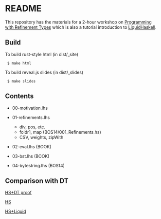 README
======

This repository has the materials for a 2-hour workshop on
[Programming with Refinement Types](http://www.refinement-types.org)
which is also a tutorial introduction to [LiquidHaskell](https://github.com/ucsd-progsys/liquidhaskell).

Build
-----

To build rust-style html (in dist/_site)

     $ make html

To build reveal.js slides (in dist/_slides)

     $ make slides

Contents
--------

+ 00-motivation.lhs

+ 01-refinements.lhs
    + div, pos, etc.
    - foldr1, map  (BOS14/001_Refinements.hs)
    - CSV, weights, zipWith

- 02-eval.lhs (BOOK)

- 03-bst.lhs  (BOOK)

- 04-bytestring.lhs (BOS14)


Comparison with DT
------------------

[HS+DT proof](https://github.com/jstolarek/dep-typed-wbl-heaps-hs/blob/master/src/TwoPassMerge/CombinedProofs.hs#L68)

[HS](https://github.com/jstolarek/dep-typed-wbl-heaps-hs/blob/master/src/TwoPassMerge/NoProofs.hs#L96)

[HS+Liquid](https://github.com/ucsd-progsys/liquidhaskell/blob/master/tests/pos/WBL.hs#L129)

